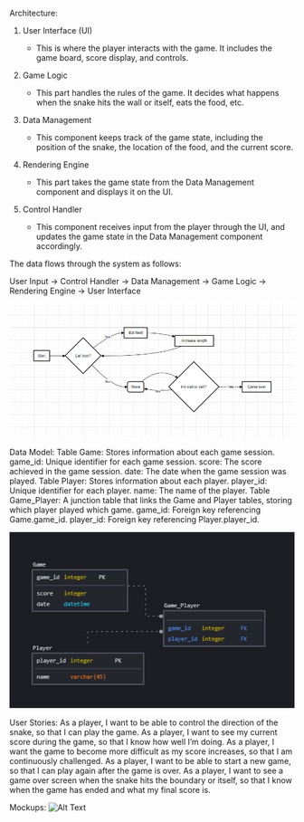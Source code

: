 Architecture:

1. User Interface (UI)
   - This is where the player interacts with the game. It includes the game board, score display, and controls.

2. Game Logic
   - This part handles the rules of the game. It decides what happens when the snake hits the wall or itself, eats the food, etc.

3. Data Management
   - This component keeps track of the game state, including the position of the snake, the location of the food, and the current score.

4. Rendering Engine
   - This part takes the game state from the Data Management component and displays it on the UI.

5. Control Handler
   - This component receives input from the player through the UI, and updates the game state in the Data Management component accordingly.

The data flows through the system as follows:

User Input -> Control Handler -> Data Management -> Game Logic -> Rendering 
Engine -> User Interface


![Alt Text](Capture.png)



Data Model:
Table Game: Stores information about each game session.
game_id: Unique identifier for each game session.
score: The score achieved in the game session.
date: The date when the game session was played.
Table Player: Stores information about each player.
player_id: Unique identifier for each player.
name: The name of the player.
Table Game_Player: A junction table that links the Game and Player tables, storing which player played which game.
game_id: Foreign key referencing Game.game_id.
player_id: Foreign key referencing Player.player_id.

![Alt Text](Capture1.png)


User Stories:
As a player, I want to be able to control the direction of the snake, so that I can play the game.
As a player, I want to see my current score during the game, so that I know how well I’m doing.
As a player, I want the game to become more difficult as my score increases, so that I am continuously challenged.
As a player, I want to be able to start a new game, so that I can play again after the game is over.
As a player, I want to see a game over screen when the snake hits the boundary or itself, so that I know when the game has ended and what my final score is.


Mockups:
![Alt Text](w2enIILhS3yBEvwaD7VmEQ.png)
